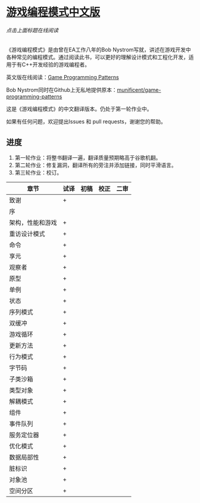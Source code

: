 # [游戏编程模式中文版](http://tkchushbm.github.io/Game-Programming-Patterns-CN/)
###### 点击上面标题在线阅读

《游戏编程模式》是由曾在EA工作八年的Bob Nystrom写就，讲述在游戏开发中各种常见的编程模式。通过阅读此书，可以更好的理解设计模式和工程化开发，适用于有C++开发经验的游戏编程者。

英文版在线阅读：[Game Programming Patterns](http://gameprogrammingpatterns.com/)

Bob Nystrom同时在Github上无私地提供原本：[munificent/game-programming-patterns](https://github.com/munificent/game-programming-patterns)

这是《游戏编程模式》的中文翻译版本。仍处于第一轮作业中。

如果有任何问题，欢迎提出Issues 和 pull requests，谢谢您的帮助。

## 进度

1. 第一轮作业：将整书翻译一遍，翻译质量预期略高于谷歌机翻。
2. 第二轮作业：修复漏洞，翻译所有的旁注并添加链接，同时平滑语言。
3. 第三轮作业：校订。

|章节|试译|初稿|校正|二审|
|----|----|----|----|----|
| 致谢 | + | | |
| 序 |  | | |
| 架构，性能和游戏 | + | | |
| 重访设计模式 | + | | |
| 命令 | + | | |
| 享元 | + | | |
| 观察者 | + | | |
| 原型 | + | | |
| 单例 | + | | |
| 状态 | + | | |
| 序列模式 | + | | |
| 双缓冲 | + | | |
| 游戏循环 | + | | |
| 更新方法 | + | | |
| 行为模式 | + | | |
| 字节码 | + | | |
| 子类沙箱 | + | | |
| 类型对象 | + | | |
| 解耦模式 | + | | |
| 组件 | + | | |
| 事件队列 | + | | |
| 服务定位器 | + | | |
| 优化模式 | + | | |
| 数据局部性 | + | | |
| 脏标识 | + | | |
| 对象池 | + | | |
| 空间分区 | + | | |
